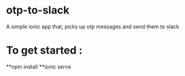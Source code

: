 # otp-to-slack
A simple ionic app that, picks up otp messages and send them to slack

# To get started :
**npm install
**ionic serve

